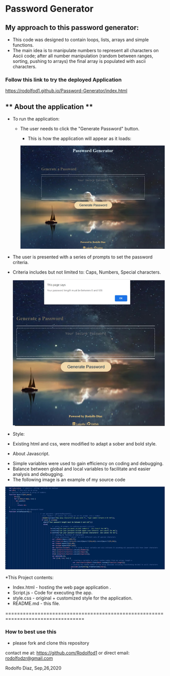 # Password Generator

## My approach to this password generator:

- This code was designed to contain loops, lists, arrays and simple functions.
- The main idea is to manipulate numbers to represent all characters on Ascii code; after all number manipulation (random between ranges, sorting, pushing to arrays) the final array is populated with ascii characters.

### Follow this link to try the deployed Application
https://rodolfod1.github.io/Password-Generator/index.html


## **  About the application **
* To run the application:
  - The user needs to click the "Generate Password" button.
    - This is how the application will appear as it loads:

    ![deployment1](https://github.com/Rodolfod1/Password-Generator/blob/master/Assets/Screenshot-application-at-loads.jpg)

- The user is presented with a series of prompts to set the password criteria.
- Criteria includes but not limited to: Caps, Numbers, Special characters.

  ![image of deployment2](Assets/Screenshot-application-prompts.jpg)

* Style:
- Existing html and css, were modified to adapt a sober and bold style. 
 
 * About Javascript. 
  - Simple variables were used to gain efficiency on coding and debugging. 
  - Balance between global and local variables to facilitate and easier analysis and debugging.
   - The following image is an example of my source code 

   ![image of my sourceCode](Assets/codeExample.jpg)

  *This Project contents:
  - Index.html - hosting the web page application .
  - Script.js - Code for executing the app. 
  - style.css - original + customized style for the application.
  - README.md - this file.  
 

  =================================================================================
  ### How to best use this 
   - please fork and clone this repository 

 contact me at:
 https://github.com/Rodolfod1
 or direct email: rodolfodzr@gmail.com

 Rodolfo Diaz, Sep,26,2020
